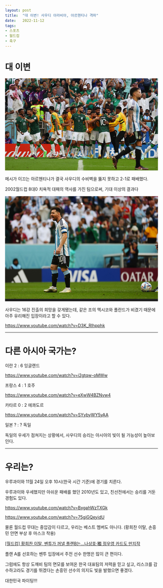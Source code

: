 ```yaml
---
layout: post
title:  "대 이변! 사우디 아라비아, 아르헨티나 격파"
date:   2022-11-12
tags:
- 스포츠
- 월드컵
- 축구
---
```


# 대 이변

![Saudi](../img/2022/worldcup/saudi_argentina_01.jpg)

메시가 이끄는 아르헨티나가 결국 사우디의 수비벽을 뚫지 못하고 2-1로 패배했다.

2002월드컵 8대0 치욕적 대패의 역사를 가진 팀으로써, 기대 이상의 결과다

![Saudi](../img/2022/worldcup/saudi_argentina_02.jpg)

사우디는 16강 진출의 희망을 갖게됐는데, 같은 조의 멕시코와 폴란드가 비겼기 때문에 아주 유리해진 입장이라고 할 수 있다.

https://www.youtube.com/watch?v=D3K_Rlhpphk

---

# 다른 아시아 국가는?

이란 2 : 6 잉글랜드

https://www.youtube.com/watch?v=i2gtqw-oMWw


프랑스 4 : 1 호주

https://www.youtube.com/watch?v=eXwW4BZNvw4

카타르 0 : 2 에콰도르

https://www.youtube.com/watch?v=SYybyWY5yAA

일본 ? : ? 독일

독일의 우세가 점쳐지는 상황에서, 사우디의 승리는 아시아의 빛이 될 가능성이 높아보인다.

---

# 우리는?

우루과이와 11월 24일 오후 10시(한국 시간 기준)에 경기를 치른다.

우루과이와 우세했지만 아쉬운 패배를 했던 2010년도 있고, 친선전에서는 승리를 거둔 경험도 있다.

https://www.youtube.com/watch?v=BxgahWzTXGk

https://www.youtube.com/watch?v=75giGQeyidU

물론 월드컵 무대는 중압감이 다르고, 우리는 베스트 멤버도 아니다. (황희찬 이탈, 손흥민 안면 부상 후 마스크 착용)

[[월드컵] 황희찬 이탈, 벤투가 꺼낼 플랜B는…나상호·獨 정우영 카드도 만지작](https://n.news.naver.com/sports/qatar2022/worldcup/article/421/0006475203)

플랜 A를 선호하는 벤투 입장에서 주전 선수 한명은 많이 큰 편이다.

그럼에도 항상 도깨비 팀의 면모를 보여온 한국 대표팀의 저력을 믿고 싶고, 리스크를 감수하고라도 경기를 뛰겠다는 손흥민 선수의 의지도 빛을 발했으면 좋겠다.

대한민국 파이팅!!!
